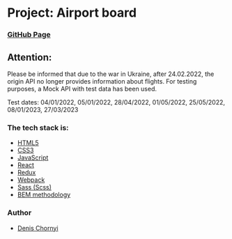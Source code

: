 # Project: Airport board

### [GitHub Page](https://main--airport-board-react.netlify.app/)

## Attention:

Please be informed that due to the war in Ukraine, after 24.02.2022, the origin API no longer
provides information about flights. For testing purposes, a Mock API with test data has been used.

Test dates: 04/01/2022, 05/01/2022, 28/04/2022, 01/05/2022, 25/05/2022, 08/01/2023, 27/03/2023

### The tech stack is:

- [HTML5](https://developer.mozilla.org/en-US/docs/Web/HTML)
- [CSS3](https://developer.mozilla.org/en-US/docs/Web/CSS)
- [JavaScript](https://developer.mozilla.org/en-US/docs/Web/JavaScript)
- [React](https://legacy.reactjs.org/)
- [Redux](https://redux.js.org/)
- [Webpack](https://webpack.js.org/)
- [Sass (Scss)](https://sass-lang.com/documentation/)
- [BEM methodology](https://en.bem.info/methodology/)

### Author

- [Denis Chornyi](https://github.com/Denis-Chornyi)
